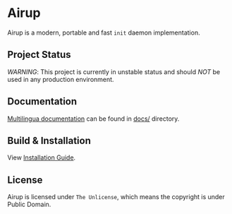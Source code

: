 # Airup
Airup is a modern, portable and fast `init` daemon implementation.

## Project Status
*WARNING*: This project is currently in unstable status and should *NOT* be used in any production environment.

## Documentation
[Multilingua documentation](docs/README.md) can be found in [docs/](docs/) directory.

## Build & Installation
View [Installation Guide](INSTALL.md).

## License
Airup is licensed under `The Unlicense`, which means the copyright is under Public Domain.